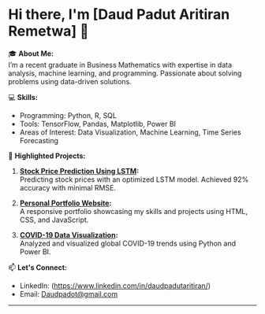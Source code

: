 # Hi there, I'm [Daud Padut Aritiran Remetwa] 👋  

🎓 **About Me:**  
I’m a recent graduate in Business Mathematics with expertise in data analysis, machine learning, and programming. Passionate about solving problems using data-driven solutions.  

💻 **Skills:**  
- Programming: Python, R, SQL  
- Tools: TensorFlow, Pandas, Matplotlib, Power BI  
- Areas of Interest: Data Visualization, Machine Learning, Time Series Forecasting  

🚀 **Highlighted Projects:**  
1. **[Stock Price Prediction Using LSTM](https://github.com/username/stock-price-prediction):**  
   Predicting stock prices with an optimized LSTM model. Achieved 92% accuracy with minimal RMSE.  

2. **[Personal Portfolio Website](https://your-portfolio-link.com):**  
   A responsive portfolio showcasing my skills and projects using HTML, CSS, and JavaScript.  

3. **[COVID-19 Data Visualization](https://github.com/username/covid19-analysis):**  
   Analyzed and visualized global COVID-19 trends using Python and Power BI.  

📫 **Let's Connect:**  
- LinkedIn: (https://www.linkedin.com/in/daudpadutaritiran/)  
- Email: Daudpadot@gmail.com 

---
